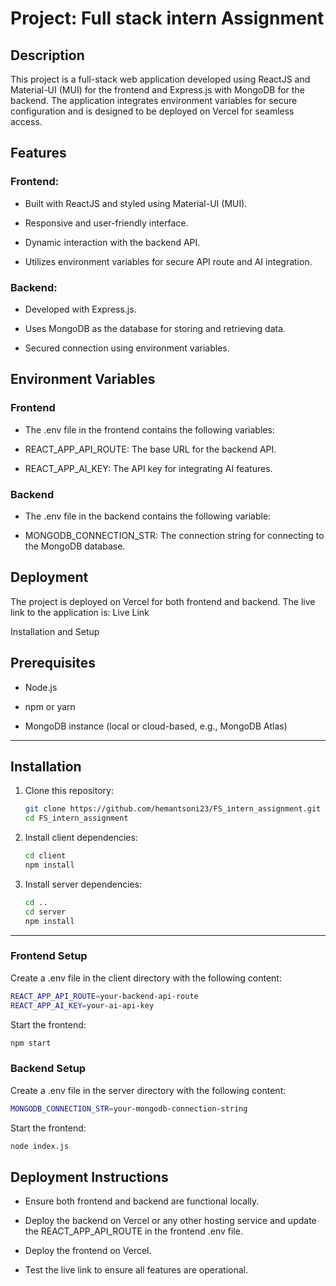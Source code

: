 # Project: Full stack intern Assignment

## Description

This project is a full-stack web application developed using ReactJS and Material-UI (MUI) for the frontend and Express.js with MongoDB for the backend. The application integrates environment variables for secure configuration and is designed to be deployed on Vercel for seamless access.

## Features

### Frontend:

- Built with ReactJS and styled using Material-UI (MUI).

- Responsive and user-friendly interface.

- Dynamic interaction with the backend API.

- Utilizes environment variables for secure API route and AI integration.

### Backend:

- Developed with Express.js.

- Uses MongoDB as the database for storing and retrieving data.

- Secured connection using environment variables.

## Environment Variables

### Frontend

- The .env file in the frontend contains the following variables:

- REACT_APP_API_ROUTE: The base URL for the backend API.

- REACT_APP_AI_KEY: The API key for integrating AI features.

### Backend

- The .env file in the backend contains the following variable:

- MONGODB_CONNECTION_STR: The connection string for connecting to the MongoDB database.

## Deployment

The project is deployed on Vercel for both frontend and backend. The live link to the application is:
Live Link

Installation and Setup

## Prerequisites

- Node.js

- npm or yarn

- MongoDB instance (local or cloud-based, e.g., MongoDB Atlas)

---
## Installation

1. Clone this repository:
   ```bash
   git clone https://github.com/hemantsoni23/FS_intern_assignment.git
   cd FS_intern_assignment
    ```
2. Install client dependencies:
   ```bash
   cd client
   npm install
   ```
3. Install server dependencies:
   ```bash
   cd ..
   cd server
   npm install
   ```
---

### Frontend Setup

Create a .env file in the client directory with the following content:
```bash
REACT_APP_API_ROUTE=your-backend-api-route
REACT_APP_AI_KEY=your-ai-api-key
```

Start the frontend:
```bash
npm start
```

### Backend Setup 

Create a .env file in the server directory with the following content:
```bash
MONGODB_CONNECTION_STR=your-mongodb-connection-string
```

Start the frontend:
```bash
node index.js
```

## Deployment Instructions

- Ensure both frontend and backend are functional locally.

- Deploy the backend on Vercel or any other hosting service and update the REACT_APP_API_ROUTE in the frontend .env file.

- Deploy the frontend on Vercel.

- Test the live link to ensure all features are operational.
